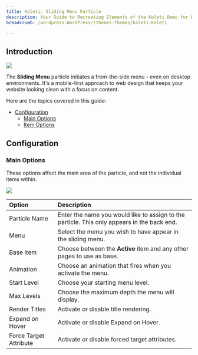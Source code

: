 ```yaml
---
title: Koleti: Sliding Menu Particle
description: Your Guide to Recreating Elements of the Koleti Demo for WordPress
breadcrumb: /wordpress:WordPress/!themes:Themes/koleti:Koleti

---
```


## Introduction

![](assets/particle_slidingmenu1.jpeg)

The **Sliding Menu** particle initiates a from-the-side menu - even on desktop environments. It's a mobile-first approach to web design that keeps your website looking clean with a focus on content.

Here are the topics covered in this guide:

* [Configuration](#configuration)
    - [Main Options](#main-options)
    - [Item Options](#item-options)

## Configuration

### Main Options 

These options affect the main area of the particle, and not the individual items within.

![](assets/particle_slidingmenu2.jpeg)

| Option                 | Description                                                                                 |
| :-----                 | :-----                                                                                      |
| Particle Name          | Enter the name you would like to assign to the particle. This only appears in the back end. |
| Menu                   | Select the menu you wish to have appear in the sliding menu.                                |
| Base Item              | Choose between the **Active** item and any other pages to use as base.                      |
| Animation              | Choose an animation that fires when you activate the menu.                                  |
| Start Level            | Choose your starting menu level.                                                            |
| Max Levels             | Choose the maximum depth the menu will display.                                             |
| Render Titles          | Activate or disable title rendering.                                                        |
| Expand on Hover        | Activate or disable Expand on Hover.                                                        |
| Force Target Attribute | Activate or disable forced target attributes.                                               |

